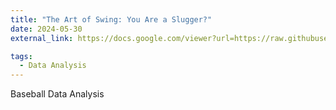 ```yaml
---
title: "The Art of Swing: You Are a Slugger?"
date: 2024-05-30
external_link: https://docs.google.com/viewer?url=https://raw.githubusercontent.com/jingjuanh/jingjuanh.github.io/main/static/uploads/dsp.pdf

tags:
  - Data Analysis
---
```


Baseball Data Analysis


<!--more-->
